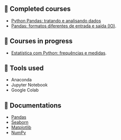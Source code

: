## 📎 Completed courses  
- [Python Pandas: tratando e analisando dados](https://cursos.alura.com.br/course/introducao-python-pandas)
- [Pandas: formatos diferentes de entrada e saída (IO)](https://cursos.alura.com.br/course/pandas-io).

## 📎 Courses in progress
- [Estatística com Python: frequências e medidas](https://cursos.alura.com.br/course/estatistica-distribuicoes-e-medidas).
 
## 📎 Tools used 
- Anaconda
- Jupyter Notebook
- Google Colab

## 📎 Documentations
- [Pandas](https://pandas.pydata.org/docs/)
- [Seaborn](https://seaborn.pydata.org)
- [Matplotlib](https://matplotlib.org)
- [NumPy](https://numpy.org/doc/)
